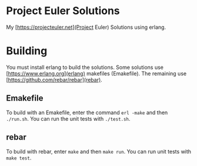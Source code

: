 # Project Euler Solutions

My [https://projecteuler.net](Project Euler) Solutions using erlang.

# Building
You must install erlang to build the solutions. Some solutions use 
[https://www.erlang.org](erlang) 
makefiles (Emakefile). The remaining use 
[https://github.com/rebar/rebar](rebar).

## Emakefile
To build with an Emakefile, enter the command `erl -make` and then `./run.sh`.
You can run the unit tests with `./test.sh`.

## rebar
To build with rebar, enter `make` and then `make run`.
You can run unit tests with `make test`.
